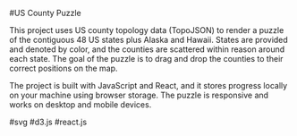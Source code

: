 #US County Puzzle

This project uses US county topology data (TopoJSON) to render a puzzle of the contiguous 48 US states plus Alaska and Hawaii. States are provided and denoted by color, and the counties are scattered within reason around each state. The goal of the puzzle is to drag and drop the counties to their correct positions on the map.

The project is built with JavaScript and React, and it stores progress locally on your machine using browser storage. The puzzle is responsive and works on desktop and mobile devices.

#svg #d3.js #react.js
